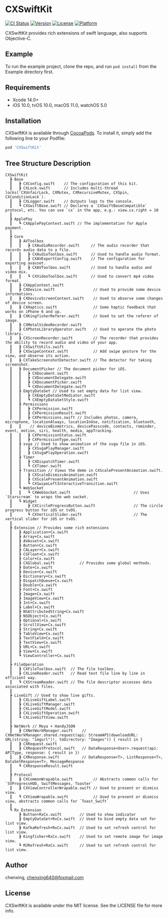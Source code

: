 # CXSwiftKit

[![CI Status](https://img.shields.io/travis/chenxing640/CXSwiftKit.svg?style=flat)](https://travis-ci.org/chenxing640/CXSwiftKit)
[![Version](https://img.shields.io/cocoapods/v/CXSwiftKit.svg?style=flat)](https://cocoapods.org/pods/CXSwiftKit)
[![License](https://img.shields.io/cocoapods/l/CXSwiftKit.svg?style=flat)](https://cocoapods.org/pods/CXSwiftKit)
[![Platform](https://img.shields.io/cocoapods/p/CXSwiftKit.svg?style=flat)](https://cocoapods.org/pods/CXSwiftKit)

CXSwiftKit provides rich extensions of swift language, also supports Objective-C.
  
## Example

To run the example project, clone the repo, and run `pod install` from the Example directory first.

## Requirements

* Xcode 14.0+
* iOS 10.0, tvOS 10.0, macOS 11.0, watchOS 5.0

## Installation

CXSwiftKit is available through [CocoaPods](https://cocoapods.org). To install
it, simply add the following line to your Podfile:

```ruby
pod 'CXSwiftKit'
```

## Tree Structure Description

```
CXSwiftKit
  ┣ Base
  ┃   ┣ CXConfig.swift    // The configuration of this kit.
  ┃   ┣ CXLock.swift      // Includes multi-thread locks(`CXUnfairLock, CXMutex, CXRecursiveMutex, CXSpin, CXConditionLock`).
  ┃   ┣ CXLogger.swift    // Outputs logs to the console.
  ┃   ┗ CXSwiftBase.swift // Declares a `CXSwiftBaseCompatible` protocol, etc. You can use `cx` in the app, e.g.: view.cx.right = 10
  ┃
  ┣ ApplePay
  ┃   ┗ CXApplePayContext.swift // The implementation for Apple payment.
  ┃
  ┣ Core
  ┃   ┣ AVToolbox
  ┃   ┃   ┣ CXAudioRecorder.swift     // The audio recorder that records audio data to a file.
  ┃   ┃   ┣ CXAudioToolbox.swift      // Used to handle audio format.
  ┃   ┃   ┣ CXAVExportConfig.swift    // The configuration for exporting avasset.
  ┃   ┃   ┣ CXAVToolbox.swift         // Used to handle audio and video mix.
  ┃   ┃   ┗ CXVideoToolbox.swift      // Used to convert mp4 video format.
  ┃   ┣ CXAppContext.swift
  ┃   ┣ CXDevice.swift                 // Used to provide some device informations.
  ┃   ┣ CXDeviceScreenContext.swift    // Used to observe some changes of device screen.
  ┃   ┣ CXHaptics.swift                // Some haptic feedback that works on iPhone 6 and up.
  ┃   ┣ CXKingfisherReferer.swift      // Used to set the referer of image.
  ┃   ┣ CXMetalVideoRecorder.swift     
  ┃   ┣ CXPhotoLibraryOperator.swift   // Used to operate the photo library.
  ┃   ┣ CXScreenRecorder.swift         // The recorder that provides the ability to record audio and video of your app.
  ┃   ┣ CXSwiftUtils.swift
  ┃   ┣ CXSwipeContext.swift           // Add swipe gesture for the view, and observe its action.
  ┃   ┣ CXTakeScreenshotDetector.swift // The detector for taking screenshot.
  ┃   ┣ DocumentPicker // The document picker for iOS.
  ┃   ┃   ┣ CXDocument.swift
  ┃   ┃   ┣ CXDocumentDelegate.swift
  ┃   ┃   ┣ CXDocumentPicker.swift
  ┃   ┃   ┗ CXDocumentDelegate.swift
  ┃   ┣ EmptyDataSet // Used to set empty data for list view.
  ┃   ┃   ┣ CXEmptyDataSetMediator.swift 
  ┃   ┃   ┗ CXEmptyDataSetStyle.swift
  ┃   ┣ Permissions 
  ┃   ┃   ┣ CXPermission.swift
  ┃   ┃   ┣ CXPermissionResult.swift
  ┃   ┃   ┣ CXPermissions.swift // Includes photos, camera, microphone, locationAlways, locationInUse, notification, bluetooth, 
  ┃   ┃    // deviceBiometrics, devicePasscode, contacts, reminder, event, motion, siri, health, media, appTracking.
  ┃   ┃   ┣ CXPermissionStatus.swift
  ┃   ┃   ┣ CXPermissionType.swift
  ┃   ┣ svga // Used to show animation of the svga file in iOS.
  ┃   ┃   ┣ CXSvgaPlayManager.swift
  ┃   ┃   ┣ CXSvgaPlayOperation.swift
  ┃   ┣ Timer
  ┃   ┃   ┣ CXDispatchTimer.swift
  ┃   ┃   ┗ CXTimer.swift
  ┃   ┣ Transition // Views the demo in CXScalePresentAnimation.swift.
  ┃   ┃   ┣ CXScaleDismissAnimation.swift
  ┃   ┃   ┣ CXScalePresentAnimation.swift
  ┃   ┃   ┗ CXSwipeLeftInteractiveTransition.swift
  ┃   ┗ WebSocket
  ┃   ┃   ┗ CXWebSocket.swift                            // Uses `Starscream` to wraps the web socket.
  ┃   ┗ Widget
  ┃       ┣ CXCircleProgressButton.swift                 // The circle progress button for iOS or tvOS.
  ┃       ┗ CXVerticalSlider.swift                       // The vertical slider for iOS or tvOS.
  ┃
  ┣ Extension // Provides some rich extensions
  ┃   ┣ Application+Cx.swift
  ┃   ┣ Array+Cx.swift
  ┃   ┣ AVAsset+Cx.swift
  ┃   ┣ Button+Cx.swift
  ┃   ┣ CALayer+Cx.swift
  ┃   ┣ CGFloat+Cx.swift
  ┃   ┣ Color+Cx.swift
  ┃   ┣ CXGlobal.swift           // Provides some global methods.
  ┃   ┣ Date+Cx.swift
  ┃   ┣ Device+Cx.swift
  ┃   ┣ Dictionary+Cx.swift
  ┃   ┣ DispatchQueue+Cx.swift
  ┃   ┣ Double+Cx.swift
  ┃   ┣ Font+Cx.swift
  ┃   ┣ Image+Cx.swift
  ┃   ┣ ImageView+Cx.swift
  ┃   ┣ Int+Cx.swift
  ┃   ┣ Label+Cx.swift 
  ┃   ┣ NSAttributedString+Cx.swift 
  ┃   ┣ NSObject+Cx.swift
  ┃   ┣ Optional+Cx.swift
  ┃   ┣ ScrollView+Cx.swift
  ┃   ┣ String+Cx.swift
  ┃   ┣ TableView+Cx.swift
  ┃   ┣ TextField+Cx.swift
  ┃   ┣ TextView+Cx.swift
  ┃   ┣ URL+Cx.swift
  ┃   ┣ View+Cx.swift
  ┃   ┗ ViewController+Cx.swift
  ┃
  ┣ FileOperation
  ┃   ┣ CXFileToolbox.swift  // The file toolbox.
  ┃   ┣ CXLineReader.swift   // Read text file line by line in efficient way.
  ┃   ┗ CXStreamReader.swift // The file descriptor accesses data associated with files.
  ┃
  ┣ LiveGift // Used to show live gifts.
  ┃   ┣ CXLiveGiftLabel.swift
  ┃   ┣ CXLiveGiftManager.swift
  ┃   ┣ CXLiveGiftModel.swift
  ┃   ┣ CXLiveGiftOperation.swift
  ┃   ┗ CXLiveGiftView.swift
  ┃
  ┣ NetWork // Moya + HandyJSON
  ┃   ┣ CXNetWorkManager.swift    // CXNetWorkManager.shared.request(api: StreamAPI(downloadURL: URL(string: "imgurl")!, toDirectory: "Images")) { result in }
  ┃   ┣ CXRequest.swift
  ┃   ┣ CXRequestProtocol.swift   // DataResponse<User>.request(api: APIType, response: { result in })
  ┃   ┣ CXResponse.swift          // DataResponse<T>, ListResponse<T>, DataSetResponse<T>, MessageResponse
  ┃   ┗ CXResponseResult.swift
  ┃
  ┣ Protocol
  ┃   ┣ CXCommonWrapable.swift         // Abstracts common calls for `SVProgressHUD, SwiftMessages, Toaster`
  ┃   ┣ CXViewControllerWrapable.swift // Used to present or dismiss view.
  ┃   ┗ CXViewWrapable.swift           // Used to present or dismiss view, abstracts common calls for `Toast_Swift`
  ┃
  ┗ Rx Extension
      ┣ Button+RxCx.swift        // Used to show indicator
      ┣ EmptyDataSet+RxCx.swift  // Used to bind empty data set for list view.
      ┣ KafkaRefresh+RxCx.swift  // Used to set refresh control for list view.
      ┣ Kingfisher+RxCx.swift    // Used to set remote image for image view.
      ┗ MJRefresh+RxCx.swift     // Used to set refresh control for list view.
```

## Author

chenxing, chenxing640@foxmail.com

## License

CXSwiftKit is available under the MIT license. See the LICENSE file for more info.
